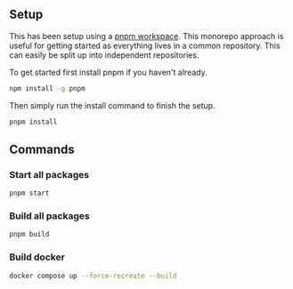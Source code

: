 ## Setup

This has been setup using a [pnpm workspace](https://pnpm.io/workspaces). This monorepo approach is useful for getting started as everything lives in a common repository. This can easily be split up into independent repositories.

To get started first install pnpm if you haven't already.

```bash
npm install -g pnpm
```

Then simply run the install command to finish the setup.

```bash
pnpm install
```

## Commands

### Start all packages

```bash
pnpm start
```

### Build all packages

```bash
pnpm build
```

### Build docker

```bash
docker compose up --force-recreate --build
```

